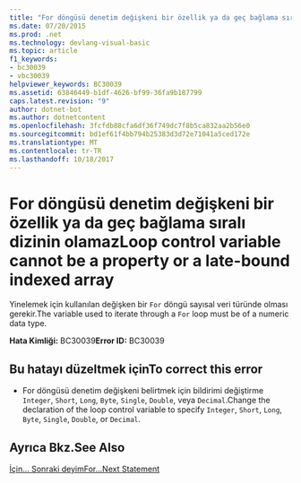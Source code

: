 ```yaml
---
title: "For döngüsü denetim değişkeni bir özellik ya da geç bağlama sıralı dizinin olamaz"
ms.date: 07/20/2015
ms.prod: .net
ms.technology: devlang-visual-basic
ms.topic: article
f1_keywords:
- bc30039
- vbc30039
helpviewer_keywords: BC30039
ms.assetid: 63846449-b1df-4626-bf99-36fa9b187799
caps.latest.revision: "9"
author: dotnet-bot
ms.author: dotnetcontent
ms.openlocfilehash: 3fcfdb88cfa6df36f749dc7f8b5ca832aa2b56e0
ms.sourcegitcommit: bd1ef61f4bb794b25383d3d72e71041a5ced172e
ms.translationtype: MT
ms.contentlocale: tr-TR
ms.lasthandoff: 10/18/2017
---
```

# <a name="loop-control-variable-cannot-be-a-property-or-a-late-bound-indexed-array"></a><span data-ttu-id="90810-102">For döngüsü denetim değişkeni bir özellik ya da geç bağlama sıralı dizinin olamaz</span><span class="sxs-lookup"><span data-stu-id="90810-102">Loop control variable cannot be a property or a late-bound indexed array</span></span>
<span data-ttu-id="90810-103">Yinelemek için kullanılan değişken bir `For` döngü sayısal veri türünde olması gerekir.</span><span class="sxs-lookup"><span data-stu-id="90810-103">The variable used to iterate through a `For` loop must be of a numeric data type.</span></span>  
  
 <span data-ttu-id="90810-104">**Hata Kimliği:** BC30039</span><span class="sxs-lookup"><span data-stu-id="90810-104">**Error ID:** BC30039</span></span>  
  
## <a name="to-correct-this-error"></a><span data-ttu-id="90810-105">Bu hatayı düzeltmek için</span><span class="sxs-lookup"><span data-stu-id="90810-105">To correct this error</span></span>  
  
-   <span data-ttu-id="90810-106">For döngüsü denetim değişkeni belirtmek için bildirimi değiştirme `Integer`, `Short`, `Long`, `Byte`, `Single`, `Double`, veya `Decimal`.</span><span class="sxs-lookup"><span data-stu-id="90810-106">Change the declaration of the loop control variable to specify `Integer`, `Short`, `Long`, `Byte`, `Single`, `Double`, or `Decimal`.</span></span>  
  
## <a name="see-also"></a><span data-ttu-id="90810-107">Ayrıca Bkz.</span><span class="sxs-lookup"><span data-stu-id="90810-107">See Also</span></span>  
 [<span data-ttu-id="90810-108">İçin... Sonraki deyim</span><span class="sxs-lookup"><span data-stu-id="90810-108">For...Next Statement</span></span>](../../visual-basic/language-reference/statements/for-next-statement.md)
